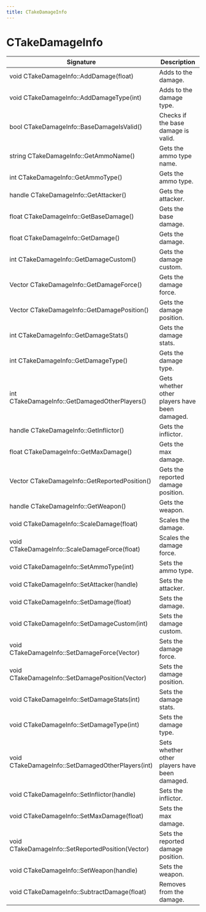 ```yaml
---
title: CTakeDamageInfo
---
```


# CTakeDamageInfo

|Signature|Description|
|---|---|
| void CTakeDamageInfo::AddDamage(float) | Adds to the damage. | 
| void CTakeDamageInfo::AddDamageType(int) | Adds to the damage type. | 
| bool CTakeDamageInfo::BaseDamageIsValid() | Checks if the base damage is valid. | 
| string CTakeDamageInfo::GetAmmoName() | Gets the ammo type name. | 
| int CTakeDamageInfo::GetAmmoType() | Gets the ammo type. | 
| handle CTakeDamageInfo::GetAttacker() | Gets the attacker. | 
| float CTakeDamageInfo::GetBaseDamage() | Gets the base damage. | 
| float CTakeDamageInfo::GetDamage() | Gets the damage. | 
| int CTakeDamageInfo::GetDamageCustom() | Gets the damage custom. | 
| Vector CTakeDamageInfo::GetDamageForce() | Gets the damage force. | 
| Vector CTakeDamageInfo::GetDamagePosition() | Gets the damage position. | 
| int CTakeDamageInfo::GetDamageStats() | Gets the damage stats. | 
| int CTakeDamageInfo::GetDamageType() | Gets the damage type. | 
| int CTakeDamageInfo::GetDamagedOtherPlayers() | Gets whether other players have been damaged. | 
| handle CTakeDamageInfo::GetInflictor() | Gets the inflictor. | 
| float CTakeDamageInfo::GetMaxDamage() | Gets the max damage. | 
| Vector CTakeDamageInfo::GetReportedPosition() | Gets the reported damage position. | 
| handle CTakeDamageInfo::GetWeapon() | Gets the weapon. | 
| void CTakeDamageInfo::ScaleDamage(float) | Scales the damage. | 
| void CTakeDamageInfo::ScaleDamageForce(float) | Scales the damage force. | 
| void CTakeDamageInfo::SetAmmoType(int) | Sets the ammo type. | 
| void CTakeDamageInfo::SetAttacker(handle) | Sets the attacker. | 
| void CTakeDamageInfo::SetDamage(float) | Sets the damage. | 
| void CTakeDamageInfo::SetDamageCustom(int) | Sets the damage custom. | 
| void CTakeDamageInfo::SetDamageForce(Vector) | Sets the damage force. | 
| void CTakeDamageInfo::SetDamagePosition(Vector) | Sets the damage position. | 
| void CTakeDamageInfo::SetDamageStats(int) | Sets the damage stats. | 
| void CTakeDamageInfo::SetDamageType(int) | Sets the damage type. | 
| void CTakeDamageInfo::SetDamagedOtherPlayers(int) | Sets whether other players have been damaged. | 
| void CTakeDamageInfo::SetInflictor(handle) | Sets the inflictor. | 
| void CTakeDamageInfo::SetMaxDamage(float) | Sets the max damage. | 
| void CTakeDamageInfo::SetReportedPosition(Vector) | Sets the reported damage position. | 
| void CTakeDamageInfo::SetWeapon(handle) | Sets the weapon. | 
| void CTakeDamageInfo::SubtractDamage(float) | Removes from the damage. | 
